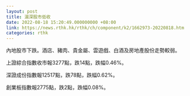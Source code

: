 ```yaml
---
layout: post
title: 滬深股市低收
date: 2022-08-18 15:20:49.000000000 +08:00
link: https://news.rthk.hk/rthk/ch/component/k2/1662973-20220818.htm
categories: rthk
---
```


內地股市下跌。酒店、豬肉、貴金屬、雲遊戲、白酒及房地產股份走勢較弱。

上證綜合指數收市報3277點，跌14點，跌幅0.46%。

深證成份指數報12517點，跌78點，跌幅0.62%。

創業板指數報2775點，跌2點，跌幅0.08%。
